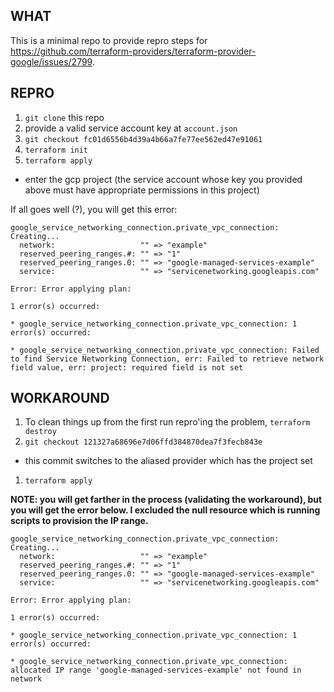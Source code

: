 ## WHAT
This is a minimal repo to provide repro steps for https://github.com/terraform-providers/terraform-provider-google/issues/2799.


## REPRO

1. `git clone` this repo
1. provide a valid service account key at `account.json`
1. `git checkout fc01d6556b4d39a4b66a7fe77ee562ed47e91061`
1. `terraform init`
1. `terraform apply`
  * enter the gcp project (the service account whose key you provided above must have appropriate permissions in this project)

If all goes well (?), you will get this error:

```
google_service_networking_connection.private_vpc_connection: Creating...
  network:                   "" => "example"
  reserved_peering_ranges.#: "" => "1"
  reserved_peering_ranges.0: "" => "google-managed-services-example"
  service:                   "" => "servicenetworking.googleapis.com"

Error: Error applying plan:

1 error(s) occurred:

* google_service_networking_connection.private_vpc_connection: 1 error(s) occurred:

* google_service_networking_connection.private_vpc_connection: Failed to find Service Networking Connection, err: Failed to retrieve network field value, err: project: required field is not set
```


## WORKAROUND

1. To clean things up from the first run repro'ing the problem, `terraform destroy`
1. `git checkout 121327a68696e7d06ffd384870dea7f3fecb843e`
  * this commit switches to the aliased provider which has the project set
1. `terraform apply`

**NOTE: you will get farther in the process (validating the workaround), but you will get the error below. I excluded the null resource which is running scripts to provision the IP range.**


```
google_service_networking_connection.private_vpc_connection: Creating...
  network:                   "" => "example"
  reserved_peering_ranges.#: "" => "1"
  reserved_peering_ranges.0: "" => "google-managed-services-example"
  service:                   "" => "servicenetworking.googleapis.com"

Error: Error applying plan:

1 error(s) occurred:

* google_service_networking_connection.private_vpc_connection: 1 error(s) occurred:

* google_service_networking_connection.private_vpc_connection: allocated IP range 'google-managed-services-example' not found in network

```
